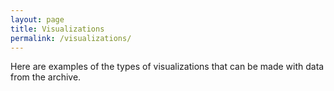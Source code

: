 ```yaml
---
layout: page
title: Visualizations
permalink: /visualizations/
---
```


Here are examples of the types of visualizations that can be made with data from the archive.
